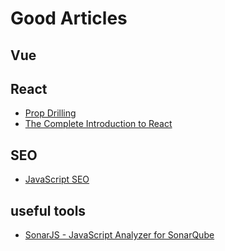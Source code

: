 
# Good Articles

## Vue

## React

* [Prop Drilling](https://kentcdodds.com/blog/prop-drilling)
* [The Complete Introduction to React](https://jscomplete.com/learn/complete-intro-react#reacts-tree-reconciliation)

## SEO

* [JavaScript SEO](https://developers.google.com/search/docs/guides/javascript-seo-basics)

## useful tools

* [SonarJS - JavaScript Analyzer for SonarQube](https://github.com/SonarSource/SonarJS)
